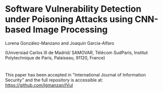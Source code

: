 # Software Vulnerability Detection under Poisoning Attacks using CNN-based Image Processing
Lorena González-Manzano and Joaquin Garcia-Alfaro 

(Universiad Carlos III de Madrid/ SAMOVAR, Télécom SudParis, Institut Polytechnique de Paris, Palaiseau, 91120, France)
#

This paper has been accepted in "International Journal of Information Security" and the full repository is accessible at:
https://github.com/lgmanzan/IVul
